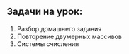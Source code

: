 ## Задачи на урок:

1. Разбор домашнего задания
2. Повторение двумерных массивов
3. Системы счисления




